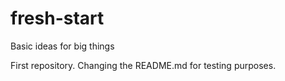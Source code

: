 # fresh-start
Basic ideas for big things

First repository.
Changing the README.md for testing purposes.
